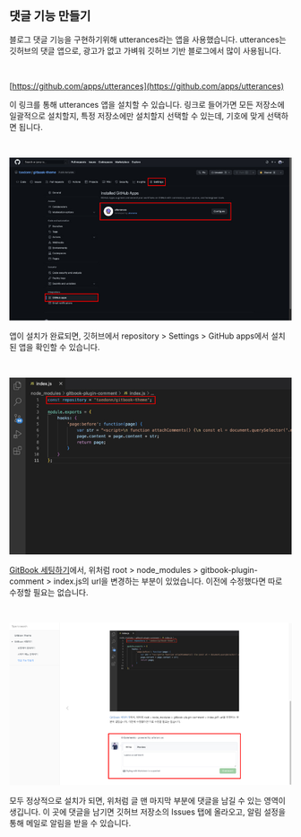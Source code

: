 ## 댓글 기능 만들기

블로그 댓글 기능을 구현하기위해 utterances라는 앱을 사용했습니다. utterances는 깃허브의 댓글 앱으로, 광고가 없고 가벼워 깃허브 기반 블로그에서 많이 사용됩니다.

&nbsp;

[https://github.com/apps/utterances](https://github.com/apps/utterances)

이 링크를 통해 utterances 앱을 설치할 수 있습니다. 링크로 들어가면 모든 저장소에 일괄적으로 설치할지, 특정 저장소에만 설치할지 선택할 수 있는데, 기호에 맞게 선택하면 됩니다.

&nbsp;

![utterances 앱 설치](../images/github_13.jpg)

앱이 설치가 완료되면, 깃허브에서 repository > Settings > GitHub apps에서 설치된 앱을 확인할 수 있습니다.

&nbsp;

![utterances 스크립트 설치](../images/github_5.jpg)

[GitBook 세팅하기](../setting_up_gitbook/README.md)에서, 위처럼 root > node_modules > gitbook-plugin-comment > index.js의 url을 변경하는 부분이 있었습니다. 이전에 수정했다면 따로 수정할 필요는 없습니다.

&nbsp;

![utterances 설치 완료](../images/github_14.jpg)

모두 정상적으로 설치가 되면, 위처럼 글 맨 마지막 부분에 댓글을 남길 수 있는 영역이 생깁니다. 이 곳에 댓글을 남기면 깃허브 저장소의 Issues 탭에 올라오고, 알림 설정을 통해 메일로 알림을 받을 수 있습니다.

&nbsp;